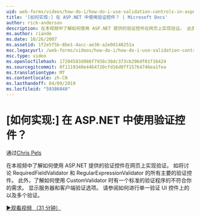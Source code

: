 ```yaml
---
uid: web-forms/videos/how-do-i/how-do-i-use-validation-controls-in-aspnet
title: '[如何实现:] 在 ASP.NET 中使用验证控件？ | Microsoft Docs'
author: rick-anderson
description: 在本视频中了解如何使用 ASP.NET 提供的验证控件在网页上实现验证。 此类的所有主要的验证控件...
ms.author: riande
ms.date: 10/26/2007
ms.assetid: 1f2e5f5b-8be1-4acc-ae36-a2e0d140251a
msc.legacyurl: /web-forms/videos/how-do-i/how-do-i-use-validation-controls-in-aspnet
msc.type: video
ms.openlocfilehash: 17204583d986f7938c38dc373cb296df01f16424
ms.sourcegitcommit: 0f1119340e4464720cfd16d0ff15764746ea1fea
ms.translationtype: MT
ms.contentlocale: zh-CN
ms.lasthandoff: 04/09/2019
ms.locfileid: "59386848"
---
```

# <a name="how-do-i--use-validation-controls-in-aspnet"></a>[如何实现:] 在 ASP.NET 中使用验证控件？

通过[Chris Pels](https://twitter.com/chrispels)

在本视频中了解如何使用 ASP.NET 提供的验证控件在网页上实现验证。 如将讨论 RequiredFieldValidator 和 RegularExpressionValidator 的所有主要的验证控件。 此外，了解如何使用 CustomValidator 时有一个标准的验证程序的不符合你的需求。 显示服务器和客户端验证选项。 请参阅如何进行单一验证 UI 控件上的以及多个验证。

[&#9654;观看视频 （31 分钟）](https://channel9.msdn.com/Blogs/ASP-NET-Site-Videos/how-do-i-use-validation-controls-in-aspnet)
